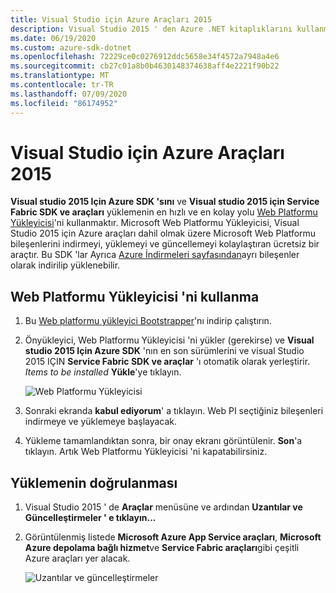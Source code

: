 ```yaml
---
title: Visual Studio için Azure Araçları 2015
description: Visual Studio 2015 ' den Azure .NET kitaplıklarını kullanmaya başlamak için Araçları alın.
ms.date: 06/19/2020
ms.custom: azure-sdk-dotnet
ms.openlocfilehash: 72229ce0c0276912ddc5658e34f4572a7948a4e6
ms.sourcegitcommit: cb27c01a8b0b4630148374638aff4e2221f90b22
ms.translationtype: MT
ms.contentlocale: tr-TR
ms.lasthandoff: 07/09/2020
ms.locfileid: "86174952"
---
```

# <a name="azure-tools-for-visual-studio-2015"></a>Visual Studio için Azure Araçları 2015

**Visual studio 2015 Için Azure SDK 'sını** ve **Visual studio 2015 için Service Fabric SDK ve araçları** yüklemenin en hızlı ve en kolay yolu [Web Platformu Yükleyicisi](https://www.microsoft.com/web/downloads/platform.aspx)'ni kullanmaktır. Microsoft Web Platformu Yükleyicisi, Visual Studio 2015 için Azure araçları dahil olmak üzere Microsoft Web Platformu bileşenlerini indirmeyi, yüklemeyi ve güncellemeyi kolaylaştıran ücretsiz bir araçtır. Bu SDK 'lar Ayrıca [Azure İndirmeleri sayfasından](https://azure.microsoft.com/downloads/)ayrı bileşenler olarak indirilip yüklenebilir.

## <a name="using-the-web-platform-installer"></a>Web Platformu Yükleyicisi 'ni kullanma

1. Bu [Web platformu yükleyici Bootstrapper](https://www.microsoft.com/web/handlers/webpi.ashx?command=getinstallerredirect&appid=VWDOrVs2015AzurePack;MicrosoftAzure-ServiceFabric-VS2015)'nı indirip çalıştırın.

2. Önyükleyici, Web Platformu Yükleyicisi 'ni yükler (gerekirse) ve **Visual studio 2015 Için Azure SDK** 'nın en son sürümlerini ve visual Studio 2015 IÇIN **Service Fabric SDK ve araçlar** 'ı otomatik olarak yerleştirir. *Items to be installed* **Yükle**'ye tıklayın.

    ![Web Platformu Yükleyicisi](media/vs2015-install/webpi.png)

3. Sonraki ekranda **kabul ediyorum**' a tıklayın. Web PI seçtiğiniz bileşenleri indirmeye ve yüklemeye başlayacak.

4. Yükleme tamamlandıktan sonra, bir onay ekranı görüntülenir. **Son**'a tıklayın. Artık Web Platformu Yükleyicisi 'ni kapatabilirsiniz.

## <a name="verifying-the-installation"></a>Yüklemenin doğrulanması

1. Visual Studio 2015 ' de **Araçlar** menüsüne ve ardından **Uzantılar ve Güncelleştirmeler ' e tıklayın...**

2. Görüntülenmiş listede **Microsoft Azure App Service araçları**, **Microsoft Azure depolama bağlı hizmet**ve **Service Fabric araçları**gibi çeşitli Azure araçları yer alacak.

    ![Uzantılar ve güncelleştirmeler](media/vs2015-install/ext-tools.png)
